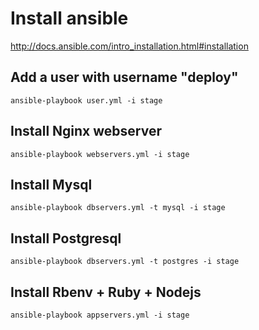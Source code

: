 # Install ansible
http://docs.ansible.com/intro_installation.html#installation

## Add a user with username "deploy"
`ansible-playbook user.yml -i stage`

## Install Nginx webserver
`ansible-playbook webservers.yml -i stage`

## Install Mysql
`ansible-playbook dbservers.yml -t mysql -i stage`

## Install Postgresql
`ansible-playbook dbservers.yml -t postgres -i stage`

## Install Rbenv + Ruby + Nodejs
`ansible-playbook appservers.yml -i stage`
